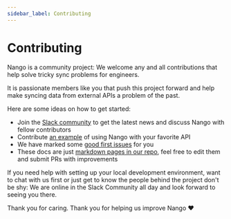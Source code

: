 ```yaml
---
sidebar_label: Contributing
---
```


# Contributing

Nango is a community project: We welcome any and all contributions that help solve tricky sync problems for engineers.

It is passionate members like you that push this project forward and help make syncing data from external APIs a problem of the past.

Here are some ideas on how to get started:
* Join the [Slack community](https://nango.dev/slack) to get the latest news and discuss Nango with fellow contributors
* Contribute [an example](real-world-examples.md) of using Nango with your favorite API
* We have marked some [good first issues](https://github.com/NangoHQ/nango/issues?q=is%3Aissue+is%3Aopen+label%3A%22good+first+issue%22) for you
* These docs are just [markdown pages in our repo](https://github.com/nangohq/nango/tree/master/docs/docs), feel free to edit them and submit PRs with improvements

If you need help with setting up your local development environment, want to chat with us first or just get to know the people behind the project don't be shy: We are online in the Slack Community all day and look forward to seeing you there.

Thank you for caring. Thank you for helping us improve Nango ❤️
